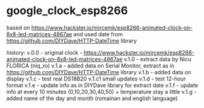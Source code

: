 # google_clock_esp8266
based on https://www.hackster.io/mircemk/esp8266-animated-clock-on-8x8-led-matrices-4867ae and used date from https://github.com/DIYDave/HTTP-DateTime library

history:
v.0.0 - original clock - https://www.hackster.io/mircemk/esp8266-animated-clock-on-8x8-led-matrices-4867ae
v.1.0 - extract data by Nicu FLORICA (niq_ro)
v.1.a - added data on Serial Monitor, extract as in https://github.com/DIYDave/HTTP-DateTime library
v.1.b - added data on display
v.1.c - test real DS18B20
v.1.c1  small updates
v.1.d - test 12-hour format
v.1.e - update info as in DIYDave library for extract date
v.1.f - update info at every 10 minutes (0,10,20,30,40,50) + temperature stay a little
v.1.g - added name of the day and month (romainan and english language) 
